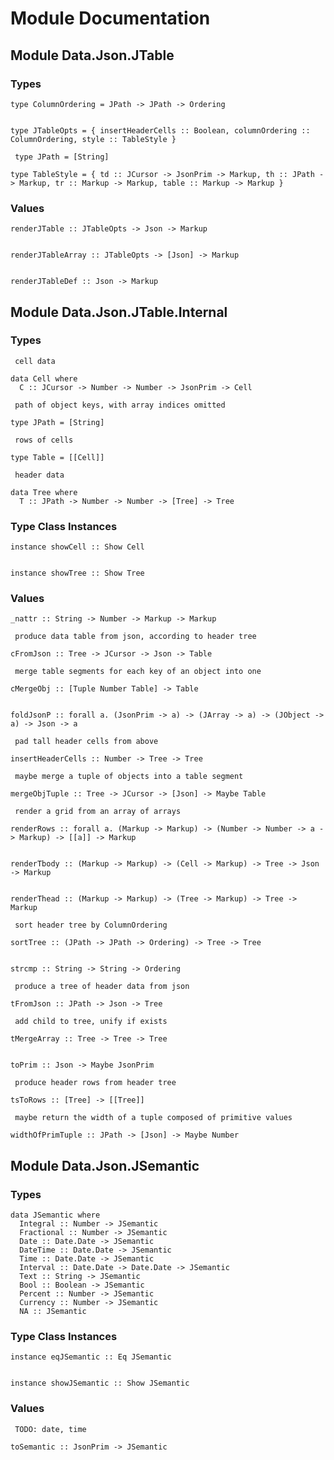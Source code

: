 # Module Documentation

## Module Data.Json.JTable

### Types


    type ColumnOrdering = JPath -> JPath -> Ordering


    type JTableOpts = { insertHeaderCells :: Boolean, columnOrdering :: ColumnOrdering, style :: TableStyle }

     type JPath = [String]

    type TableStyle = { td :: JCursor -> JsonPrim -> Markup, th :: JPath -> Markup, tr :: Markup -> Markup, table :: Markup -> Markup }


### Values


    renderJTable :: JTableOpts -> Json -> Markup


    renderJTableArray :: JTableOpts -> [Json] -> Markup


    renderJTableDef :: Json -> Markup


## Module Data.Json.JTable.Internal

### Types

     cell data

    data Cell where
      C :: JCursor -> Number -> Number -> JsonPrim -> Cell

     path of object keys, with array indices omitted

    type JPath = [String]

     rows of cells

    type Table = [[Cell]]

     header data

    data Tree where
      T :: JPath -> Number -> Number -> [Tree] -> Tree


### Type Class Instances


    instance showCell :: Show Cell


    instance showTree :: Show Tree


### Values


    _nattr :: String -> Number -> Markup -> Markup

     produce data table from json, according to header tree

    cFromJson :: Tree -> JCursor -> Json -> Table

     merge table segments for each key of an object into one

    cMergeObj :: [Tuple Number Table] -> Table


    foldJsonP :: forall a. (JsonPrim -> a) -> (JArray -> a) -> (JObject -> a) -> Json -> a

     pad tall header cells from above

    insertHeaderCells :: Number -> Tree -> Tree

     maybe merge a tuple of objects into a table segment

    mergeObjTuple :: Tree -> JCursor -> [Json] -> Maybe Table

     render a grid from an array of arrays

    renderRows :: forall a. (Markup -> Markup) -> (Number -> Number -> a -> Markup) -> [[a]] -> Markup


    renderTbody :: (Markup -> Markup) -> (Cell -> Markup) -> Tree -> Json -> Markup


    renderThead :: (Markup -> Markup) -> (Tree -> Markup) -> Tree -> Markup

     sort header tree by ColumnOrdering

    sortTree :: (JPath -> JPath -> Ordering) -> Tree -> Tree


    strcmp :: String -> String -> Ordering

     produce a tree of header data from json

    tFromJson :: JPath -> Json -> Tree

     add child to tree, unify if exists

    tMergeArray :: Tree -> Tree -> Tree


    toPrim :: Json -> Maybe JsonPrim

     produce header rows from header tree

    tsToRows :: [Tree] -> [[Tree]]

     maybe return the width of a tuple composed of primitive values

    widthOfPrimTuple :: JPath -> [Json] -> Maybe Number


## Module Data.Json.JSemantic

### Types


    data JSemantic where
      Integral :: Number -> JSemantic
      Fractional :: Number -> JSemantic
      Date :: Date.Date -> JSemantic
      DateTime :: Date.Date -> JSemantic
      Time :: Date.Date -> JSemantic
      Interval :: Date.Date -> Date.Date -> JSemantic
      Text :: String -> JSemantic
      Bool :: Boolean -> JSemantic
      Percent :: Number -> JSemantic
      Currency :: Number -> JSemantic
      NA :: JSemantic


### Type Class Instances


    instance eqJSemantic :: Eq JSemantic


    instance showJSemantic :: Show JSemantic


### Values

     TODO: date, time

    toSemantic :: JsonPrim -> JSemantic



